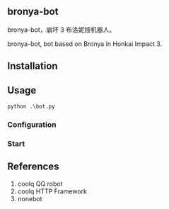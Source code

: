 ## bronya-bot

bronya-bot，崩坏 3 布洛妮娅机器人。

bronya-bot, bot based on Bronya in Honkai Impact 3.

## Installation

## Usage

```Python
python .\bot.py
```

### Configuration

### Start

## References

1. coolq QQ robot
2. coolq HTTP Framework
3. nonebot
